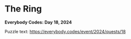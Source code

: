 # The Ring

**Everybody Codes: Day 18, 2024**

Puzzle text: <https://everybody.codes/event/2024/quests/18>
